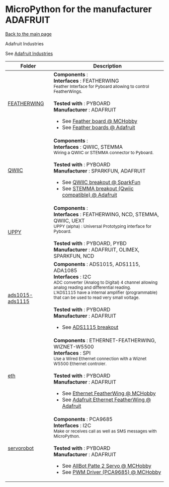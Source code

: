 # MicroPython for the manufacturer ADAFRUIT
[Back to the main page](../../readme.md)

Adafruit Industries

See
[Adafruit Industries](https://www.adafruit.com/)
<table>
<thead>
  <th>Folder</th><th>Description</th>
</thead>
<tbody>
  <tr><td><a href="../../../../tree/master/FEATHERWING">FEATHERWING</a></td>
      <td><strong>Components</strong> : <br />
      <strong>Interfaces</strong> : FEATHERWING<br />
<small>Feather Interface for Pyboard allowing to control FeatherWings.</small><br/><br />
      <strong>Tested with</strong> : PYBOARD<br />
      <strong>Manufacturer</strong> : ADAFRUIT<br />
<ul>
<li>See <a href="https://shop.mchobby.be/fr/87-feather-adafruit">Feather board @ MCHobby</a></li>
<li>See <a href="https://www.adafruit.com/category/943">Feather boards @ Adafruit</a></li>
</ul>
      </td>
  </tr>
  <tr><td><a href="../../../../tree/master/QWIIC">QWIIC</a></td>
      <td><strong>Components</strong> : <br />
      <strong>Interfaces</strong> : QWIIC, STEMMA<br />
<small>Wiring a QWIIC or STEMMA connector to Pyboard.</small><br/><br />
      <strong>Tested with</strong> : PYBOARD<br />
      <strong>Manufacturer</strong> : SPARKFUN, ADAFRUIT<br />
<ul>
<li>See <a href="https://www.sparkfun.com/qwiic">QWIIC breakout @ SparkFun</a></li>
<li>See <a href="https://www.adafruit.com/category/1005">STEMMA breakout (Qwiic compatible) @ Adafruit</a></li>
</ul>
      </td>
  </tr>
  <tr><td><a href="../../../../tree/master/UPPY">UPPY</a></td>
      <td><strong>Components</strong> : <br />
      <strong>Interfaces</strong> : FEATHERWING, NCD, STEMMA, QWIIC, UEXT<br />
<small>UPPY (alpha) : Universal Prototyping interface for Pyboard.</small><br/><br />
      <strong>Tested with</strong> : PYBOARD, PYBD<br />
      <strong>Manufacturer</strong> : ADAFRUIT, OLIMEX, SPARKFUN, NCD<br />
      </td>
  </tr>
  <tr><td><a href="../../../../tree/master/ads1015-ads1115">ads1015-ads1115</a></td>
      <td><strong>Components</strong> : ADS1015, ADS1115, ADA1085<br />
      <strong>Interfaces</strong> : I2C<br />
<small>ADC converter (Analog to Digital) 4 channel allowing analog reading and differential reading.<br />L'ADS1115 have a internal amplifier (programmable) that can be used to read very small voltage.</small><br/><br />
      <strong>Tested with</strong> : PYBOARD<br />
      <strong>Manufacturer</strong> : ADAFRUIT<br />
<ul>
<li>See <a href="https://shop.mchobby.be/breakout/362-ads1115-convertisseur-adc-16bits-i2c-3232100003620-adafruit.html">ADS1115 breakout</a></li>
</ul>
      </td>
  </tr>
  <tr><td><a href="../../../../tree/master/eth">eth</a></td>
      <td><strong>Components</strong> : ETHERNET-FEATHERWING, WIZNET-W5500<br />
      <strong>Interfaces</strong> : SPI<br />
<small>Use a Wired Ethernet connection with a Wiznet W5500 Ethernet controler.</small><br/><br />
      <strong>Tested with</strong> : PYBOARD<br />
      <strong>Manufacturer</strong> : ADAFRUIT<br />
<ul>
<li>See <a href="https://shop.mchobby.be/fr/feather-adafruit/957-feather-ethernet-wing-3232100009578-adafruit.html">Ethernet FeatherWing @ MCHobby</a></li>
<li>See <a href="https://www.adafruit.com/product/3201">Adafruit Ethernet FeatherWing @ Adafruit</a></li>
</ul>
      </td>
  </tr>
  <tr><td><a href="../../../../tree/master/servorobot">servorobot</a></td>
      <td><strong>Components</strong> : PCA9685<br />
      <strong>Interfaces</strong> : I2C<br />
<small>Make or receives call as well as SMS messages with MicroPython.</small><br/><br />
      <strong>Tested with</strong> : PYBOARD<br />
      <strong>Manufacturer</strong> : ADAFRUIT<br />
<ul>
<li>See <a href="https://shop.mchobby.be/fr/moteur/913-allbot-patte-2-servo-vr012-3232100009134-velleman.html">AllBot Patte 2 Servo @ MCHobby</a></li>
<li>See <a href="https://shop.mchobby.be/en/search?controller=search&orderby=position&orderway=desc&search_query=nadhat-gsm&submit_search=">PWM Driver (PCA9685) @ MCHobby</a></li>
</ul>
      </td>
  </tr>
</tbody>
</table>
